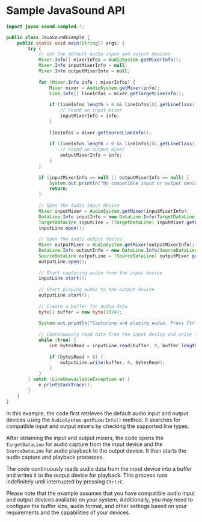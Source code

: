# Sample JavaSound API

```java
import javax.sound.sampled.*;

public class JavaSoundExample {
    public static void main(String[] args) {
        try {
            // Get the default audio input and output devices
            Mixer.Info[] mixerInfos = AudioSystem.getMixerInfo();
            Mixer.Info inputMixerInfo = null;
            Mixer.Info outputMixerInfo = null;
            
            for (Mixer.Info info : mixerInfos) {
                Mixer mixer = AudioSystem.getMixer(info);
                Line.Info[] lineInfos = mixer.getTargetLineInfo();
                
                if (lineInfos.length > 0 && lineInfos[0].getLineClass().equals(TargetDataLine.class)) {
                    // Found an input mixer
                    inputMixerInfo = info;
                }
                
                lineInfos = mixer.getSourceLineInfo();
                
                if (lineInfos.length > 0 && lineInfos[0].getLineClass().equals(SourceDataLine.class)) {
                    // Found an output mixer
                    outputMixerInfo = info;
                }
            }
            
            if (inputMixerInfo == null || outputMixerInfo == null) {
                System.out.println("No compatible input or output device found.");
                return;
            }
            
            // Open the audio input device
            Mixer inputMixer = AudioSystem.getMixer(inputMixerInfo);
            DataLine.Info inputInfo = new DataLine.Info(TargetDataLine.class, null);
            TargetDataLine inputLine = (TargetDataLine) inputMixer.getLine(inputInfo);
            inputLine.open();
            
            // Open the audio output device
            Mixer outputMixer = AudioSystem.getMixer(outputMixerInfo);
            DataLine.Info outputInfo = new DataLine.Info(SourceDataLine.class, null);
            SourceDataLine outputLine = (SourceDataLine) outputMixer.getLine(outputInfo);
            outputLine.open();
            
            // Start capturing audio from the input device
            inputLine.start();
            
            // Start playing audio to the output device
            outputLine.start();
            
            // Create a buffer for audio data
            byte[] buffer = new byte[1024];
            
            System.out.println("Capturing and playing audio. Press Ctrl+C to stop.");
            
            // Continuously read data from the input device and write it to the output device
            while (true) {
                int bytesRead = inputLine.read(buffer, 0, buffer.length);
                
                if (bytesRead > 0) {
                    outputLine.write(buffer, 0, bytesRead);
                }
            }
        } catch (LineUnavailableException e) {
            e.printStackTrace();
        }
    }
}
```

In this example, the code first retrieves the default audio input and output devices using the `AudioSystem.getMixerInfo()` method. It searches for compatible input and output mixers by checking the supported line types.

After obtaining the input and output mixers, the code opens the `TargetDataLine` for audio capture from the input device and the `SourceDataLine` for audio playback to the output device. It then starts the audio capture and playback processes.

The code continuously reads audio data from the input device into a buffer and writes it to the output device for playback. This process runs indefinitely until interrupted by pressing `Ctrl+C`.

Please note that the example assumes that you have compatible audio input and output devices available on your system. Additionally, you may need to configure the buffer size, audio format, and other settings based on your requirements and the capabilities of your devices.
